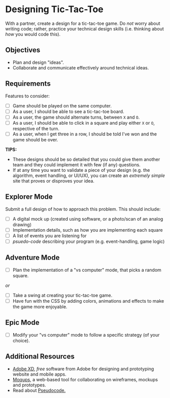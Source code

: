 # Designing Tic-Tac-Toe

With a partner, create a design for a tic-tac-toe game. Do _not_ worry about writing code; rather, practice your technical design skills (i.e. thinking about _how_ you would code this).

## Objectives

- Plan and design "ideas".
- Collaborate and communicate effectively around technical ideas.

## Requirements

Features to consider:

- [ ] Game should be played on the same computer.
- [ ] As a user, I should be able to see a tic-tac-toe board.
- [ ] As a user, the game should alternate turns, between `X` and `O`.
- [ ] As a user, I should be able to click in a square and play either `X` or `O`, respective of the turn.
- [ ] As a user, when I get three in a row, I should be told I've won and the game should be over.

**TIPS:**

- These designs should be so detailed that you could give them another team and they could implement it with few (if any) questions.
- If at any time you want to validate a piece of your design (e.g. the algorithm, event handling, or UI/UX), you can create an _extremely simple_ site that proves or disproves your idea.

## Explorer Mode

Submit a full design of how to approach this problem. This should include:

- [ ] A digital mock up (created using software, or a photo/scan of an analog drawing)
- [ ] Implementation details, such as how you are implementing each square
- [ ] A list of events you are listening for
- [ ] _psuedo-code_ describing your program (e.g. event-handling, game logic)

## Adventure Mode

- [ ] Plan the implementation of a "vs computer" mode, that picks a random square.

_or_

- [ ] Take a swing at creating your tic-tac-toe game.
- [ ] Have fun with the CSS by adding colors, animations and effects to make the game more enjoyable.

## Epic Mode

- [ ] Modify your "vs computer" mode to follow a specific strategy (of your choice).

## Additional Resources

- [Adobe XD](https://www.adobe.com/products/xd.html), _free_ software from Adobe for designing and prototyping website and mobile apps.
- [Moqups](https://moqups.com/), a web-based tool for collaborating on wireframes, mockups and prototypes.
- Read about [Pseudocode.](https://en.wikipedia.org/wiki/Pseudocode)
